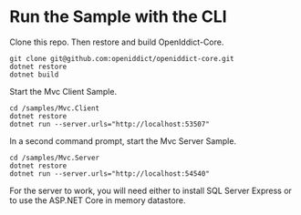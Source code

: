 # Run the Sample with the CLI

Clone this repo. Then restore and build OpenIddict-Core. 

    git clone git@github.com:openiddict/openiddict-core.git
    dotnet restore
    dotnet build
    
Start the Mvc Client Sample.

    cd /samples/Mvc.Client
    dotnet restore
    dotnet run --server.urls="http://localhost:53507"
    
In a second command prompt, start the Mvc Server Sample.

    cd /samples/Mvc.Server   
    dotnet restore
    dotnet run --server.urls="http://localhost:54540"
    
For the server to work, you will need either to install SQL Server Express or to use the ASP.NET Core in memory datastore.
